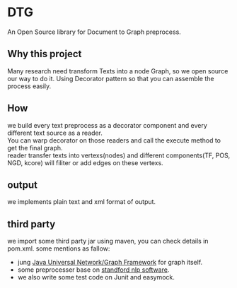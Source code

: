 # DTG
An Open Source library for Document to Graph preprocess.
## Why this project
Many research need transform Texts into a node Graph, so we open source our way to do it. Using Decorator pattern so that you can assemble the process easily. 
## How 
we build every text preprocess as a decorator component and every different text source as a reader.  
You can warp decorator on those readers and call the execute method to get the final graph.  
reader transfer texts into vertexs(nodes) and different components(TF, POS, NGD, kcore) will filiter or add edges on these vertexs.

## output
we implements plain text and xml format of output. 

## third party
we import some third party jar using maven, you can check details in pom.xml. some mentions as fallow:
- jung [Java Universal Network/Graph Framework](http://jung.sourceforge.net) for graph itself.
- some preprocesser base on [standford nlp software](https://nlp.stanford.edu/software/).
- we also write some test code on Junit and easymock.
